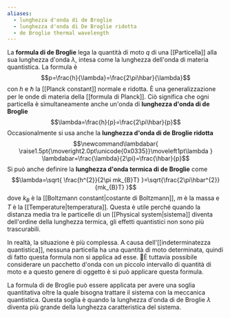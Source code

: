 ```yaml
---
aliases:
  - lunghezza d'onda di de Broglie
  - lunghezza d'onda di De Broglie ridotta
  - de Broglie thermal wavelength
---
```

La **formula di de Broglie** lega la quantità di moto $q$ di una [[Particella]] alla sua lunghezza d'onda $\lambda$, intesa come la lunghezza dell'onda di materia quantistica. La formula è
$$p=\frac{h}{\lambda}=\frac{2\pi\hbar}{\lambda}$$
con $h$ e $\hbar$ la [[Planck constant]] normale e ridotta. È una generalizzazione per le onde di materia della [[formula di Planck]]. Ciò significa che ogni particella è simultaneamente anche un'onda di **lunghezza d'onda di de Broglie**
$$\lambda=\frac{h}{p}=\frac{2\pi\hbar}{p}$$
Occasionalmente si usa anche la **lunghezza d'onda di de Broglie ridotta**
$$\newcommand\lambdabar{
\raise1.5pt{\moveright2.0pt\unicode{0x0335}}\moveleft1pt\lambda
}
\lambdabar=\frac{\lambda}{2\pi}=\frac{\hbar}{p}$$
Si può anche definire la **lunghezza d'onda termica di de Broglie** come
$$\lambda=\sqrt{ \frac{h^{2}}{2\pi mk_{B}T} }=\sqrt{\frac{2\pi\hbar^{2}}{mk_{B}T} }$$
dove $k_{B}$ è la [[Boltzmann constant|costante di Boltzmann]], $m$ è la massa e $T$ è la [[Temperature|temperatura]]. Questa è utile perché quando la distanza media tra le particelle di un [[Physical system|sistema]] diventa dell'ordine della lunghezza termica, gli effetti quantistici non sono più trascurabili.

In realtà, la situazione è più complessa. A causa dell'[[indeterminatezza quantistica]], nessuna particella ha una quantità di moto determinata, quindi di fatto questa formula non si applica ad esse. È tuttavia possibile considerare un pacchetto d'onda con un piccolo intervallo di quantità di moto e a questo genere di oggetto è si può applicare questa formula.

La formula di de Broglie può essere applicata per avere una soglia quantitativa oltre la quale bisogna trattare il sistema con la meccanica quantistica. Questa soglia è quando la lunghezza d'onda di de Broglie $\lambda$ diventa più grande della lunghezza caratteristica del sistema.